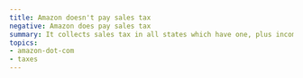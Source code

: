 ```yaml
---
title: Amazon doesn't pay sales tax
negative: Amazon does pay sales tax
summary: It collects sales tax in all states which have one, plus income tax, property tax, payroll tax, *etc.*.
topics:
- amazon-dot-com
- taxes
---
```

